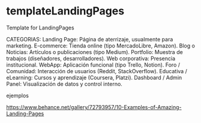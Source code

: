 # templateLandingPages
Template for LandingPages

CATEGORIAS:
Landing Page: Página de aterrizaje, usualmente para marketing.
E-commerce: Tienda online (tipo MercadoLibre, Amazon).
Blog o Noticias: Artículos o publicaciones (tipo Medium).
Portfolio: Muestra de trabajos (diseñadores, desarrolladores).
Web corporativa: Presencia institucional.
WebApp: Aplicación funcional (tipo Trello, Notion).
Foro / Comunidad: Interacción de usuarios (Reddit, StackOverflow).
Educativa / eLearning: Cursos y aprendizaje (Coursera, Platzi).
Dashboard / Admin Panel: Visualización de datos y control interno.

ejemplos 

https://www.behance.net/gallery/72793957/10-Examples-of-Amazing-Landing-Pages
